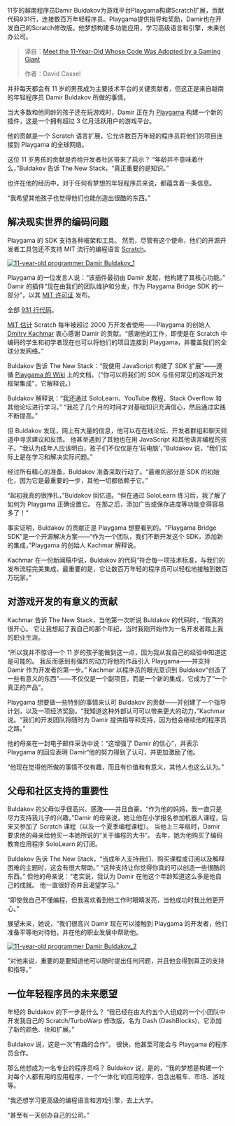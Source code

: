 <!--
title: 认识一下：代码被游戏巨头采用的11岁神童
cover: https://cdn.thenewstack.io/media/2025/09/398443b4-damir-buldakov_3.jpeg
summary: 11岁的越南程序员Damir Buldakov为游戏平台Playgama构建Scratch扩展，贡献代码931行，连接数百万年轻程序员。Playgama提供指导和奖励，Damir也在开发自己的Scratch修改版。他梦想构建多功能应用，学习高级语言和引擎，未来创办公司。
-->

11岁的越南程序员Damir Buldakov为游戏平台Playgama构建Scratch扩展，贡献代码931行，连接数百万年轻程序员。Playgama提供指导和奖励，Damir也在开发自己的Scratch修改版。他梦想构建多功能应用，学习高级语言和引擎，未来创办公司。

> 译自：[Meet the 11-Year-Old Whose Code Was Adopted by a Gaming Giant](https://thenewstack.io/meet-the-11-year-old-whose-code-was-adopted-by-a-gaming-giant/)
> 
> 作者：David Cassel

并非每天都会有 11 岁的男孩成为主要技术平台的关键贡献者，但这正是来自越南的年轻程序员 Damir Buldakov 所做的事情。

当大多数和他同龄的孩子还在玩游戏时，Damir 正在为 [Playgama](https://playgama.com/) 构建一个新的插件，这是一个拥有超过 3 亿月活跃用户的游戏平台。

他的贡献是一个 Scratch 语言扩展，它允许数百万年轻的程序员将他们的项目连接到 Playgama 的全球网络。

这位 11 岁男孩的贡献是否给开发者社区带来了启示？ “年龄并不意味着什么，”Buldakov 告诉 The New Stack，“真正重要的是知识。”

也许在他的经历中，对于任何有梦想的年轻程序员来说，都蕴含着一条信息。

“我希望其他孩子也觉得他们也能创造出很酷的东西。”

## 解决现实世界的编码问题

Playgama 的 SDK 支持各种框架和工具。 然而，尽管有这个使命，他们的开源开发者工具包还不支持 MIT 流行的编程语言 [Scratch](https://thenewstack.io/scratch-that-itch-for-young-developers/)。

[![11-year-old programmer Damir Buldakov_1](https://cdn.thenewstack.io/media/2025/09/f661ab30-damir-buldakov_1-225x300.jpeg)](https://cdn.thenewstack.io/media/2025/09/f661ab30-damir-buldakov_1-225x300.jpeg)

Playgama 的一位发言人说：“该插件最初由 Damir 发起，他构建了其核心功能。” Damir 的插件“现在由我们的团队维护和分发，作为 Playgama Bridge SDK 的一部分”，以其 [MIT 许可证](https://en.wikipedia.org/wiki/MIT_License) 发布。

全部 [931 行代码](https://github.com/Playgama/bridge-scratch/blob/main/PlaygamaBridge.js)。

[MIT 估计](https://www.media.mit.edu/projects/scratch/overview/) Scratch 每年被超过 2000 万开发者使用——Playgama 的创始人 [Dmitry Kachmar](https://www.linkedin.com/in/dmitry-kachmar-84392725/) 衷心感谢 Damir 的贡献。“感谢他的工作，即使是在 Scratch 中编码的学生和初学者现在也可以将他们的项目连接到 Playgama，并覆盖我们的全球分发网络。”

Buldakov 告诉 The New Stack：“我使用 JavaScript 构建了 SDK 扩展”——遵循 [Playgama 的 Wiki](https://wiki.playgama.com/playgama) 上的文档。（“你可以将我们的 SDK 与任何常见的游戏开发框架集成”，它解释说。）

Buldakov 解释说：“我还通过 SoloLearn、YouTube 教程、Stack Overflow 和其他论坛进行学习。” “我花了几个月的时间才对基础知识充满信心，然后通过实践不断提高。”

但 Buldakov 发现，网上有大量的信息，他可以在在线论坛、开发者群组和聊天频道中寻求建议和反馈。 他甚至遇到了其他也在用 JavaScript 和其他语言编程的孩子。“我认为成年人应该明白，孩子们不仅仅是在‘玩电脑’，”Buldakov 说，“我们实际上是在学习和解决实际问题。”

经过所有精心的准备，Buldakov 准备采取行动了。“最难的部分是 SDK 的初始化，因为它是最重要的一步，其他一切都依赖于它。”

“起初我真的很挣扎，”Buldakov 回忆道。“但在通过 SoloLearn 练习后，我了解了如何为 Playgama 正确设置它。 在那之后，添加广告或保存进度等功能变得容易多了！”

事实证明，Buldakov 的贡献正是 Playgama 想要看到的。“Playgama Bridge SDK”是一个开源解决方案——“作为一个团队，我们不断开发这个 SDK，添加新的集成，”Playgama 的创始人 Kachmar 解释说。

Kachmar 在一份新闻稿中说，Buldakov 的代码“符合每一项技术标准，与我们的发布流程完美集成，最重要的是，它让数百万年轻的程序员可以轻松地接触到数百万玩家。”

## 对游戏开发的有意义的贡献

Kachmar 告诉 The New Stack，当他第一次听说 Buldakov 的代码时，“我真的很开心。 它让我想起了我自己的那个年纪，当时我刚开始作为一名开发者踏上我的职业生涯。

“所以我并不惊讶一个 11 岁的孩子能做到这一点，因为我从我自己的经验中知道这是可能的。 我反而感到有强烈的动力将他的作品引入 Playgama——并支持 Damir 作为开发者的第一步。” Kachmar 以程序员的眼光意识到 Buldakov“创造了一些有意义的东西”——不仅仅是一个副项目，而是一个新的集成，它成为了“一个真正的产品”。

Playgama 想要做一些特别的事情来认可 Buldakov 的贡献——并创建了一个指导计划，以及一项经济奖励。“我知道这种外部认可可以带来更大的动力，”Kachmar 说。“我们的开发团队将随时为 Damir 提供指导和支持，因为他会继续他的程序员之路。”

他的母亲在一封电子邮件采访中说：“这增强了 Damir 的信心”，并表示 Playgama 的回应表明 Damir“他的努力得到了认可，并更加激励了他。

“他现在觉得他所做的事情不仅有趣，而且有价值和有意义，其他人也这么认为。”

## 父母和社区支持的重要性

Buldakov 的父母似乎很高兴、感激——并且自豪。“作为他的妈妈，我一直只是尽力支持我儿子的兴趣，”Damir 的母亲说，她让他在小学报名参加机器人课程，后来又参加了 Scratch 课程（以及一个夏季编程课程）。 当他上三年级时，Damir 要求他的母亲给他买一本她所说的“关于编程的大书”。 去年，她为他购买了编码教育应用程序 SoloLearn 的订阅。

Buldakov 告诉 The New Stack，“当成年人支持我们、购买课程或订阅以及解释困难的主题时，这会有很大帮助。” “这种支持让你觉得你真的可以创造一些很酷的东西。” 但他的母亲说：“老实说，我认为 Damir 在他这个年龄知道这么多是他自己的成就。 他一直很好奇并且渴望学习。”

“即使我自己不懂编程，但我喜欢看到他工作时眼睛发亮，当他成功时我比他更开心。”

展望未来，她说，“我们很高兴 Damir 现在可以接触到 Playgama 的开发者，他们准备平等地对待他，并在他的职业发展中帮助他。

[![11-year-old programmer Damir Buldakov_2](https://cdn.thenewstack.io/media/2025/09/9cd736d8-damir-buldakov_2-225x300.jpeg)](https://cdn.thenewstack.io/media/2025/09/9cd736d8-damir-buldakov_2-225x300.jpeg)

“对他来说，重要的是要知道他可以随时提出任何问题，并且他会得到真正的支持和指导。”

## 一位年轻程序员的未来愿望

年轻的 Buldakov 的下一步是什么？ “我已经在由大约五个人组成的一个小团队中开发我自己的 Scratch/TurboWarp 修改版，名为 Dash (DashBlocks)，它添加了新的颜色、块和扩展。”

Buldakov 说，这是一次“有趣的合作”。 很快，他甚至可能会与 Playgama 的程序员合作。

那么他想成为一名专业的程序员吗？ Buldakov 说，是的，“我的梦想是构建一个对每个人都有用的应用程序，一个‘一体化’的应用程序，包含出租车、市场、游戏等。

“我还想学习更高级的编程语言和游戏引擎，去上大学。

“甚至有一天创办自己的公司。”